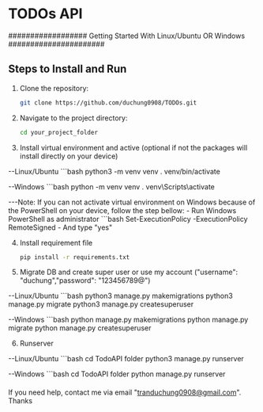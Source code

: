 # TODOs API 

################## Getting Started With Linux/Ubuntu OR Windows ######################
## Steps to Install and Run
1. Clone the repository:
   ```bash
   git clone https://github.com/duchung0908/TODOs.git


2. Navigate to the project directory:
    ```bash
    cd your_project_folder


3. Install virtual environment and active (optional if not the packages will install directly on your device)

--Linux/Ubuntu
    ```bash
    python3 -m venv venv
    . venv/bin/activate

--Windows
    ```bash
    python -m venv venv
    . venv\Scripts\activate 

---Note: If you can not activate virtual environment on Windows because of the PowerShell on your device, follow the step bellow:
    - Run Windows PowerShell as administrator
        ```bash
        Set-ExecutionPolicy -ExecutionPolicy RemoteSigned
    - And type "yes"

4. Install requirement file
    ```bash
    pip install -r requirements.txt

5. Migrate DB and create super user or use my account ("username": "duchung","password": "123456789@")

--Linux/Ubuntu
    ```bash
    python3 manage.py makemigrations
    python3 manage.py migrate
    python3 manage.py createsuperuser

--Windows
    ```bash
    python manage.py makemigrations
    python manage.py migrate
    python manage.py createsuperuser

6. Runserver

--Linux/Ubuntu
    ```bash
    cd TodoAPI folder
    python3 manage.py runserver

--Windows
    ```bash
    cd TodoAPI folder
    python manage.py runserver

#### 
If you need help, contact me via email "tranduchung0908@gmail.com". Thanks
####